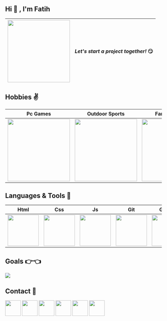 ## Hi 👋 , I'm Fatih  

|<img style="width: 200px" src="https://media.giphy.com/media/Vbtc9VG51NtzT1Qnv1/giphy.gif">|*Let's start a project together!* 😏 |
|-|-|

##  Hobbies ✌️

|Pc Games|Outdoor Sports|Fantasy Books|Musics|
|:-:|:-:|:-:|:-:|
|<img style="width: 200px" src="https://media.giphy.com/media/n3d5idl4qhRNf0heSL/giphy.gif">| <img style="width: 200px" src="https://media.giphy.com/media/mEOpEe6pVuzyJNy23s/giphy.gif">|  <img style="width: 200px" src="https://media.giphy.com/media/YMc3ZQrVYqtTTdTi5e/giphy.gif">|<img style="width: 200px" src="https://media.giphy.com/media/o5GwElo8nW5r1Goyoi/giphy.gif">

## Languages & Tools 💪

|Html|Css|Js|Git|Github|VS Code
|:-:|:-:|:-:|:-:|:-:|:-:|
| <img style="width: 100px" src="https://media.giphy.com/media/QssGEmpkyEOhBCb7e1/giphy.gif">|<img style="width: 100px" src="https://media.giphy.com/media/CEHtFH3rJ6xdhBUKIT/giphy.gif">|<img style="width: 100px" src="https://media.giphy.com/media/ln7z2eWriiQAllfVcn/giphy.gif">|<img style="width: 100px" src="https://media.giphy.com/media/kH1DBkPNyZPOk0BxrM/giphy.gif">|<img style="width: 100px" src="https://media.giphy.com/media/KzJkzjggfGN5Py6nkT/giphy.gif">|<img style="width: 100px" src="https://media.giphy.com/media/IdyAQJVN2kVPNUrojM/giphy.gif">

## Goals 👉👈

<img src="https://media2.giphy.com/media/FkD9vjZmOzuIF3DxHu/200.gif">

## Contact  🤝
<a href="https://falovic.com/"><img style="width: 50px" src="https://image.flaticon.com/icons/png/512/1160/1160447.png"></a> <a href="https://www.linkedin.com/in/falovic/"><img style="width: 50px" src="https://image.flaticon.com/icons/png/512/1051/1051333.png"></a> <a href="https://github.com/falovic"><img style="width: 50px" src="https://image.flaticon.com/icons/png/512/1051/1051326.png"></a> <a href="mail@falovic.com"><img style="width: 50px" src="https://image.flaticon.com/icons/png/512/60/60543.png"></a> <a href="https://twitter.com/fatihawk?t=dPSQMECM0Nz_3E1eevQBVg&s=09"><img style="width: 50px" src="https://image.flaticon.com/icons/png/512/1216/1216915.png"></a> <a href="https://open.spotify.com/user/1jeiwffkgqohcxdxkv2z18suy?si=PBe96ysbSEOtd9utUuW9cA&utm_source=copy-link&dl_branch=1"><img style="width: 50px" src="https://image.flaticon.com/icons/png/512/733/733629.png"></a>
